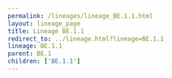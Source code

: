 ```yaml
---
permalink: /lineages/lineage_BE.1.1.html
layout: lineage_page
title: Lineage BE.1.1
redirect_to: ../lineage.html?lineage=BE.1.1
lineage: BE.1.1
parent: BE.1
children: ['BE.1.1']
---
```

